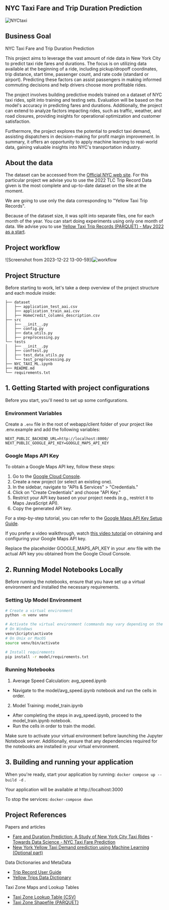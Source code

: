 ## NYC Taxi Fare and Trip Duration Prediction

![NYCtaxi](https://github.com/Dotto-Luis/Projects/assets/93018629/7a30c89d-aeeb-4cc1-8bea-f971d7d0f15e)

## Business Goal

NYC Taxi Fare and Trip Duration Prediction

This project aims to leverage the vast amount of ride data in New York City to predict taxi ride fares and durations. The focus is on utilizing data available at the beginning of a ride, including pickup/dropoff coordinates, trip distance, start time, passenger count, and rate code (standard or airport). Predicting these factors can assist passengers in making informed commuting decisions and help drivers choose more profitable rides.

The project involves building predictive models trained on a dataset of NYC taxi rides, split into training and testing sets. Evaluation will be based on the model's accuracy in predicting fares and durations. Additionally, the project can extend to analyze factors impacting rides, such as traffic, weather, and road closures, providing insights for operational optimization and customer satisfaction.

Furthermore, the project explores the potential to predict taxi demand, assisting dispatchers in decision-making for profit margin improvement. In summary, it offers an opportunity to apply machine learning to real-world data, gaining valuable insights into NYC's transportation industry.


## About the data

The dataset can be accessed from the [Official NYC web site](https://www.nyc.gov/site/tlc/about/tlc-trip-record-data.page). For this particular project we advise you to use the 2022 TLC Trip Record Data given is the most complete and up-to-date dataset on the site at the moment.

We are going to use only the data corresponding to "Yellow Taxi Trip Records".

Because of the dataset size, it was split into separate files, one for each month of the year. You can start doing experiments using only one month of data. We advise you to use [Yellow Taxi Trip Records (PARQUET) - May 2022 as a start](https://d37ci6vzurychx.cloudfront.net/trip-data/yellow_tripdata_2022-05.parquet).

## Project workflow

![Screenshot from 2023-12-22 13-00-59](![workflow](https://github.com/xtianhb/nyc_taxi_ml/assets/93018629/df40a688-3c69-49e9-8d1b-18cee789161a)


## Project Structure

Before starting to work, let's take a deep overview of the project structure and each module inside:

```console
├── dataset
│   ├── application_test_aai.csv
│   ├── application_train_aai.csv
│   ├── HomeCredit_columns_description.csv
├── src
│   ├── __init__.py
│   ├── config.py
│   ├── data_utils.py
│   ├── preprocessing.py
└── tests
│   ├── __init__.py
│   ├── conftest.py
│   ├── test_data_utils.py
│   └── test_preprocessing.py
├── NYC_TAXI_ML.ipynb
├── README.md
└── requirements.txt
```

## 1. Getting Started with project configurations

Before you start, you'll need to set up some configurations.

### Environment Variables

Create a `.env` file in the root of webapp/client folder of your project like .env.example and add the following variables:

```
NEXT_PUBLIC_BACKEND_URL=http://localhost:8000/
NEXT_PUBLIC_GOOGLE_API_KEY=GOOGLE_MAPS_API_KEY
```

### Google Maps API Key

To obtain a Google Maps API key, follow these steps:

1. Go to the [Google Cloud Console](https://console.cloud.google.com/).
2. Create a new project (or select an existing one).
3. In the sidebar, navigate to "APIs & Services" > "Credentials."
4. Click on "Create Credentials" and choose "API Key."
5. Restrict your API key based on your project needs (e.g., restrict it to Maps JavaScript API).
6. Copy the generated API key.

For a step-by-step tutorial, you can refer to the [Google Maps API Key Setup Guide](https://developers.google.com/maps/documentation/embed/get-api-key).

If you prefer a video walkthrough, watch [this video tutorial](https://www.youtube.com/watch?v=2_HZObVbe-g) on obtaining and configuring your Google Maps API key.

Replace the placeholder GOOGLE_MAPS_API_KEY in your .env file with the actual API key you obtained from the Google Cloud Console.

## 2. Running Model Notebooks Locally

Before running the notebooks, ensure that you have set up a virtual environment and installed the necessary requirements.

### Setting Up Model Environment

```bash
# Create a virtual environment
python -m venv venv

# Activate the virtual environment (commands may vary depending on the operating system)
# On Windows
venv\Scripts\activate
# On Unix or MacOS
source venv/bin/activate

# Install requirements
pip install -r model/requirements.txt
```

### Running Notebooks

1. Average Speed Calculation: avg_speed.ipynb

- Navigate to the model/avg_speed.ipynb notebook and run the cells in order.

2. Model Training: model_train.ipynb

- After completing the steps in avg_speed.ipynb, proceed to the model_train.ipynb notebook.
- Run the cells in order to train the model.

Make sure to activate your virtual environment before launching the Jupyter Notebook server. Additionally, ensure that any dependencies required for the notebooks are installed in your virtual environment.

## 3. Building and running your application

When you're ready, start your application by running:
`docker compose up --build -d` .

Your application will be available at http://localhost:3000

To stop the services:
`docker-compose down`


## Project References

Papers and articles
- [Fare and Duration Prediction: A Study of New York City Taxi Rides](https://cs229.stanford.edu/proj2016/report/AntoniadesFadaviFobaAmonJuniorNewYorkCityCabPricing-report.pdf)
-[Towards Data Science - NYC Taxi Fare Prediction](https://towardsdatascience.com/nyc-taxi-fare-prediction-605159aa9c24)
- [New York Yellow Taxi Demand prediction using Machine Learning (Optional part)](https://medium.com/analytics-vidhya/new-york-yellow-taxi-demand-prediction-using-machine-learning-fc697d20ff86)

Data Dictionaries and MetaData
- [Trip Record User Guide](https://www.nyc.gov/assets/tlc/downloads/pdf/trip_record_user_guide.pdf)
- [Yellow Trips Data Dictionary](https://www.nyc.gov/assets/tlc/downloads/pdf/data_dictionary_trip_records_yellow.pdf)

Taxi Zone Maps and Lookup Tables
- [Taxi Zone Lookup Table (CSV)](https://d37ci6vzurychx.cloudfront.net/misc/taxi+_zone_lookup.csv)
- [Taxi Zone Shapefile (PARQUET)](https://d37ci6vzurychx.cloudfront.net/misc/taxi_zones.zip)

